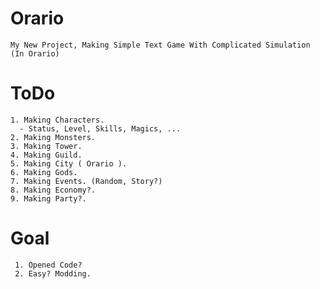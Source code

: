 # Orario
    My New Project, Making Simple Text Game With Complicated Simulation (In Orario)

# ToDo
    1. Making Characters.
      - Status, Level, Skills, Magics, ...
    2. Making Monsters.
    3. Making Tower.
    4. Making Guild.
    5. Making City ( Orario ).
    6. Making Gods.
    7. Making Events. (Random, Story?)
    8. Making Economy?.
    9. Making Party?.

# Goal
     1. Opened Code?
     2. Easy? Modding.
    
